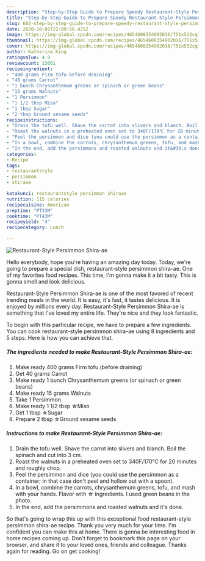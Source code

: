 ```yaml
---
description: "Step-by-Step Guide to Prepare Speedy Restaurant-Style Persimmon Shira-ae"
title: "Step-by-Step Guide to Prepare Speedy Restaurant-Style Persimmon Shira-ae"
slug: 602-step-by-step-guide-to-prepare-speedy-restaurant-style-persimmon-shira-ae
date: 2020-10-01T22:09:56.475Z
image: https://img-global.cpcdn.com/recipes/4654608354902016/751x532cq70/restaurant-style-persimmon-shira-ae-recipe-main-photo.jpg
thumbnail: https://img-global.cpcdn.com/recipes/4654608354902016/751x532cq70/restaurant-style-persimmon-shira-ae-recipe-main-photo.jpg
cover: https://img-global.cpcdn.com/recipes/4654608354902016/751x532cq70/restaurant-style-persimmon-shira-ae-recipe-main-photo.jpg
author: Katherine King
ratingvalue: 4.9
reviewcount: 13661
recipeingredient:
- "400 grams Firm tofu before draining"
- "40 grams Carrot"
- "1 bunch Chrysanthemum greens or spinach or green beans"
- "15 grams Walnuts"
- "1 Persimmon"
- "1 1/2 tbsp Miso"
- "1 tbsp Sugar"
- "2 tbsp Ground sesame seeds"
recipeinstructions:
- "Drain the tofu well. Shave the carrot into slivers and blanch. Boil the spinach and cut into 3 cm."
- "Roast the walnuts in a preheated oven set to 340F/170℃ for 20 minutes and roughly chop."
- "Peel the persimmon and dice (you could use the persimmon as a container; in that case don&#39;t peel and hollow out with a spoon)."
- "In a bowl, combine the carrots, chrysanthemum greens, tofu, and mash with your hands. Flavor with ☆ ingredients. I used green beans in the photo."
- "In the end, add the persimmons and roasted walnuts and it&#39;s done."
categories:
- Recipe
tags:
- restaurantstyle
- persimmon
- shiraae

katakunci: restaurantstyle persimmon shiraae 
nutrition: 115 calories
recipecuisine: American
preptime: "PT33M"
cooktime: "PT43M"
recipeyield: "4"
recipecategory: Lunch

---
```



![Restaurant-Style Persimmon Shira-ae](https://img-global.cpcdn.com/recipes/4654608354902016/751x532cq70/restaurant-style-persimmon-shira-ae-recipe-main-photo.jpg)

Hello everybody, hope you're having an amazing day today. Today, we're going to prepare a special dish, restaurant-style persimmon shira-ae. One of my favorites food recipes. This time, I'm gonna make it a bit tasty. This is gonna smell and look delicious.



Restaurant-Style Persimmon Shira-ae is one of the most favored of recent trending meals in the world. It is easy, it's fast, it tastes delicious. It is enjoyed by millions every day. Restaurant-Style Persimmon Shira-ae is something that I've loved my entire life. They're nice and they look fantastic.


To begin with this particular recipe, we have to prepare a few ingredients. You can cook restaurant-style persimmon shira-ae using 8 ingredients and 5 steps. Here is how you can achieve that.

<!--inarticleads1-->

##### The ingredients needed to make Restaurant-Style Persimmon Shira-ae:

1. Make ready 400 grams Firm tofu (before draining)
1. Get 40 grams Carrot
1. Make ready 1 bunch Chrysanthemum greens (or spinach or green beans)
1. Make ready 15 grams Walnuts
1. Take 1 Persimmon
1. Make ready 1 1/2 tbsp ☆Miso
1. Get 1 tbsp ☆Sugar
1. Prepare 2 tbsp ☆Ground sesame seeds




<!--inarticleads2-->

##### Instructions to make Restaurant-Style Persimmon Shira-ae:

1. Drain the tofu well. Shave the carrot into slivers and blanch. Boil the spinach and cut into 3 cm.
1. Roast the walnuts in a preheated oven set to 340F/170℃ for 20 minutes and roughly chop.
1. Peel the persimmon and dice (you could use the persimmon as a container; in that case don&#39;t peel and hollow out with a spoon).
1. In a bowl, combine the carrots, chrysanthemum greens, tofu, and mash with your hands. Flavor with ☆ ingredients. I used green beans in the photo.
1. In the end, add the persimmons and roasted walnuts and it&#39;s done.




So that's going to wrap this up with this exceptional food restaurant-style persimmon shira-ae recipe. Thank you very much for your time. I'm confident you can make this at home. There is gonna be interesting food in home recipes coming up. Don't forget to bookmark this page on your browser, and share it to your loved ones, friends and colleague. Thanks again for reading. Go on get cooking!
